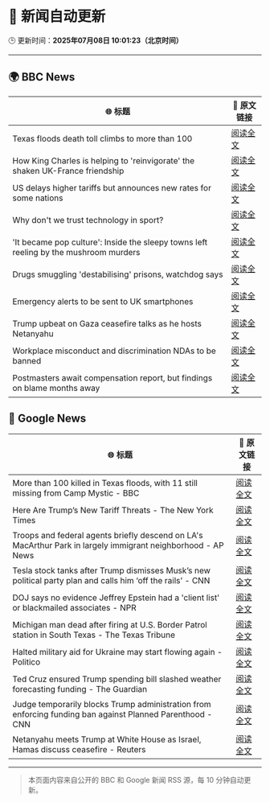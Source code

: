 # 🧠 新闻自动更新

🕒 更新时间：**2025年07月08日 10:01:23（北京时间）**

---

## 🌍 BBC News

| 🌐 标题 | 🔗 原文链接 |
|--------|-------------|
| Texas floods death toll climbs to more than 100 | [阅读全文](https://www.bbc.com/news/articles/c0j4eq517qyo) |
| How King Charles is helping to 'reinvigorate' the shaken UK-France friendship | [阅读全文](https://www.bbc.com/news/articles/cyvjg41e6mzo) |
| US delays higher tariffs but announces new rates for some nations | [阅读全文](https://www.bbc.com/news/articles/cd0vkl31085o) |
| Why don't we trust technology in sport? | [阅读全文](https://www.bbc.com/sport/tennis/articles/cdr3nk7vd28o) |
| 'It became pop culture': Inside the sleepy towns left reeling by the mushroom murders | [阅读全文](https://www.bbc.com/news/articles/c4g8zr16y21o) |
| Drugs smuggling 'destabilising' prisons, watchdog says | [阅读全文](https://www.bbc.com/news/articles/c0m8prz7077o) |
| Emergency alerts to be sent to UK smartphones | [阅读全文](https://www.bbc.com/news/articles/c4ge9xk8wj0o) |
| Trump upbeat on Gaza ceasefire talks as he hosts Netanyahu | [阅读全文](https://www.bbc.com/news/articles/c2k14n9d8y9o) |
| Workplace misconduct and discrimination NDAs to be banned | [阅读全文](https://www.bbc.com/news/articles/c93kwgzz88qo) |
| Postmasters await compensation report, but findings on blame months away | [阅读全文](https://www.bbc.com/news/articles/c4g267xe3y6o) |

## 📰 Google News

| 🌐 标题 | 🔗 原文链接 |
|--------|-------------|
| More than 100 killed in Texas floods, with 11 still missing from Camp Mystic - BBC | [阅读全文](https://news.google.com/rss/articles/CBMiVEFVX3lxTFAzVHVPSWJBZ1VibFpqQ1NQOUQ1UlQ5Qi1NdTRZLTlweXdpT3VPeXBTdW1DQ3JNbVVfejBEZFFSSHk1YWxldVpaVjlLdmpoWlhKS21mTA?oc=5) |
| Here Are Trump’s New Tariff Threats - The New York Times | [阅读全文](https://news.google.com/rss/articles/CBMiiwFBVV95cUxOMG51OWkxOXdQRkYxQ2pDc05jejZYUUZlajNkdl9pUWZrLWlHNDVObk1wVUxfS2s2WTJyZlRtRkQtRmZsb3NfLVZaNW1GNXZZS0hkU2RKX1RrV2FIdnZMU2EtTXdrbFp2UlJBRVdnRHNUQTlhWmVTVVJscmhRb2w4N3I3ZkIyckZnajhV?oc=5) |
| Troops and federal agents briefly descend on LA's MacArthur Park in largely immigrant neighborhood - AP News | [阅读全文](https://news.google.com/rss/articles/CBMipgFBVV95cUxPanR3TjYxaDl0UW4wYWFjOV83dXVNdUREX0lfZHZ1Sk5ld0szY0FuNHBaNmVONHAxdGk0OTJRS1VWOGhjLUlRbTRJRU80Qi1pSm5KRDJJOVNwZTlVX1oweWFQM28wdzJlYXFTOU56TmUxTUhMcXlBVTZhOWlhdUk1cmZVdHpkSW53Sm9vQ25oR0Y4eEdPN2FoSVpQVDBZZEpXN1pUTjJR?oc=5) |
| Tesla stock tanks after Trump dismisses Musk’s new political party plan and calls him ‘off the rails’ - CNN | [阅读全文](https://news.google.com/rss/articles/CBMidkFVX3lxTE5SZ25YeEZDQ3JrRlhFbW04Y18tbmxIVFJuSG90ejIyNlpfVUpuVDlTY3NjOXRtMmxhdXdaR2Jrd0ZKYS15MF9mYUdMSWJjcEdXZVBuVTdfbE80QjdkbE91dlNOcjR2V0EzNERkQVBMemo0M2lWZGfSAXtBVV95cUxQODBOYzBWSHFqTlNzeGstX2lENHBaWG5XRlhmazVBTlFRZVJXb1BKSzFlRnM0T2EyWC15TmliZkcwLTJyNzRoVS1EU0tXMGdtNVA4R2Jsbkh3VFlhbnpISFhDUEdjMlpGRU5PMTlyaGtpdXlMUFJQaUVldDA?oc=5) |
| DOJ says no evidence Jeffrey Epstein had a 'client list' or blackmailed associates - NPR | [阅读全文](https://news.google.com/rss/articles/CBMidEFVX3lxTE1Na2F0Z2lUTmoxOG1Rbml6TWtPX2swenJfU3NId3pQaVB2RjVqQzNwd1RvSGpreUcwcmhtX0x2ZFF6bWpWTlJEWkdUNTE2dlltaDZwaWVHdzJWaG42UTlhQkFDS3M3b1ZwRURLR2VRN3R6YmJh?oc=5) |
| Michigan man dead after firing at U.S. Border Patrol station in South Texas - The Texas Tribune | [阅读全文](https://news.google.com/rss/articles/CBMiiAFBVV95cUxQVG1Yc293NW5Ic1pabXF5UWk5S1UycFFUQ1B6ZWhCVkJVT2Z4QlNoUWZ5UVB1TEdxX2p0M25KX2tmbjM5cmlKZXRqRDVGTFFsb1MxdGJWSDBSZ2JTa2xEMlR3MEJ1SHlSdWFQa0k2TnFNUWRsY3BEYnpfZkZkMHIxc0hFalVIZzli?oc=5) |
| Halted military aid for Ukraine may start flowing again - Politico | [阅读全文](https://news.google.com/rss/articles/CBMihgFBVV95cUxQMENGZWlvdjRXcmpjWEtpcE9IOHhkaU43eHNhMVVvQ2s2YURHT2R2RzJ0VENSSDNfclFKMWk0V0RTOFJOR0hsYmUtN0psVFVuREl4MWdxaWp0VUlwdHlkWlBuZy1DUkhpVWNWeER2TzR3dFRJd3g0Nm5iYVR4ZVFBT3JiTFprZw?oc=5) |
| Ted Cruz ensured Trump spending bill slashed weather forecasting funding - The Guardian | [阅读全文](https://news.google.com/rss/articles/CBMikAFBVV95cUxQMDQxYTZrRi1vUGNDLXpVUEZfdGlXUjRfWFB1TGtRYnBCamZEcGlKT3I5enp2NV80eDR4dnRqQzdNR2dsX092eUh1UnNhRVVYaDRaaS1RSnJtM2VzdXVoejNWLXRHNUVXVTRaenJ2c09LcmU4YmVRT3hFQmFCZnFNMXBFODBYWVZCQnRNeFdCd2Q?oc=5) |
| Judge temporarily blocks Trump administration from enforcing funding ban against Planned Parenthood - CNN | [阅读全文](https://news.google.com/rss/articles/CBMif0FVX3lxTE42aTZnem4yeERLSXhaQkphVjE2X25WOGNGbEM2VS1IZGhNZkpUV2xYYVhScG9DcXhCSDdDcUd1MlQyWExOQ0s3eUE5RExrOUs1WjNvV2EtcVlaZTlqZHdUWDY4dTd2UjhPbzVBTTYyU0NiRFJjYXpxTzZQTjExa1nSAYQBQVVfeXFMTnpmQlJGaVB5b1FIWTFDTVBKc0Mxb3BXQ0h6RjZXRy1SMmRnOEd3eWswR3I0Mld2T3g1UE52V3FZdmcxdHNQUXBmbFBHUk9hZ0Rud0ctT1lBLXhmQnBrQVFLb2pLc3lMRHR4c2NNczJVSnRGY1g0VU5LeHpLeVNsOE1sbkNf?oc=5) |
| Netanyahu meets Trump at White House as Israel, Hamas discuss ceasefire - Reuters | [阅读全文](https://news.google.com/rss/articles/CBMiuAFBVV95cUxQNDdXUS1iTVhRM3ktOWQxODJpTF9fQkpzdlJWaFVTMFlKY0w3TDlReWZCd1VZY3ZZTGZVVjFONjVpRU1ndEhoRkpLSWoyeEpfdGZMQTBLRm9GYTBzamx2ZjBGX1N6azFRYm1MZWF0TGpSb3lvQkh3N2c3UWRtN29Xc1d6amQwS0N0RGttX3FmX0VMZm1kUXJkZjhtMWxsVVc2czhFbktmdWhtellnTmFKYXRPOWZjdGF5?oc=5) |

---
> 本页面内容来自公开的 BBC 和 Google 新闻 RSS 源，每 10 分钟自动更新。